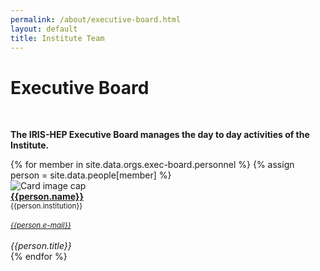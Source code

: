 ```yaml
---
permalink: /about/executive-board.html
layout: default
title: Institute Team
---
```


<div class="container-fluid">
  <h1>Executive Board</h1><br>
  <p><b>The IRIS-HEP Executive Board manages the day to day activities of the Institute.</b></p>
  <div class="row">
  {% for member in site.data.orgs.exec-board.personnel  %}
     {% assign person = site.data.people[member] %}
       <div class="card" style="width: 12rem;">
         <img class="card-img-top" src="{{person.photo}}" alt="Card image cap">
         <div class="card-body d-flex flex-column">
         <div class="card-text">
         <b><a href="{{person.website}}">{{person.name}}</a></b><br>
         <small>{{person.institution}}</small><br><br>
		 <small>
			<a href="mailto:{{person.e-mail}}">
				<em>{{person.e-mail}}</em>
			</a>
		 </small><br><br>
         </div>
         <div class="card-text mt-auto"><i>{{person.title}}</i><br></div>
         </div>
       </div>
  {% endfor %}
  </div>
  <br>
</div>

